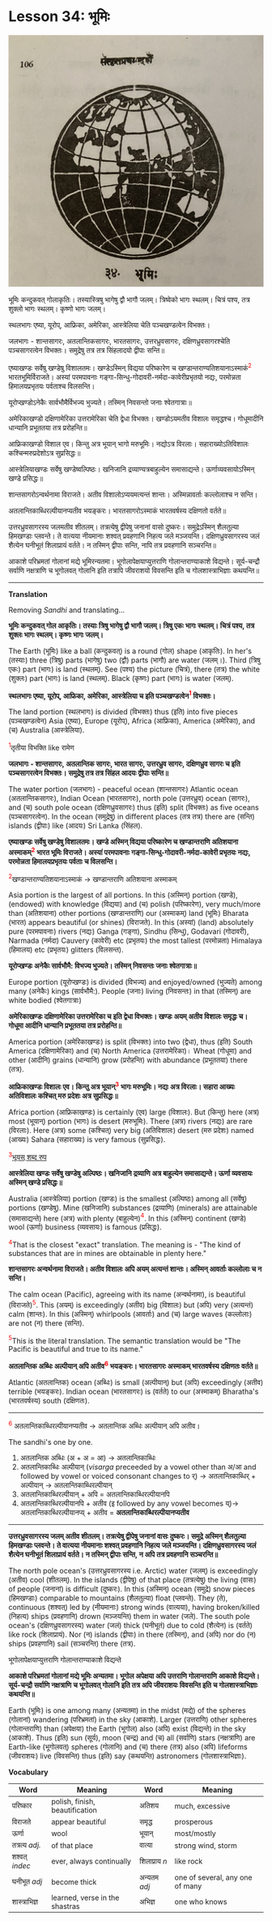 # Lesson 34: भूमिः

![Lesson picture](images/r1l34.jpg)

भूमिः कन्दुकवत् गोलाकृतिः। तस्यास्त्रिषु भागेषु द्वौ भागौ जलम्। त्रिष्वेको भागः स्थलम्। चित्रं पश्य, तत्र शुक्लो भागः स्थलम्। कृष्णो भागः जलम्।

स्थलभागः एष्या, यूरोप्, आफ्रिका, अमेरिका, आस्त्रेलिया चेति पञ्चखण्डत्वेन विभक्तः।

जलभागः - शान्तसागरः, अतलान्तिकसागरः, भारतसागरः, उत्तरध्रुवसागरः, दक्षिणध्रुवसागरश्चेति पञ्चसागरत्वेन विभक्तः। समुद्रेषु तत्र तत्र सिंहलादयो द्वीपाः सन्ति॥

एष्याखण्डः सर्वेषु खण्डेषु विशालतमः। खण्डेऽस्मिन् विद्यया परिष्कारेण च खण्डान्तराण्यतिशयानाऽस्माकं<span style="color:red"><sup>2</sup></span> भारतभूमिर्विराजते। अस्यां परमपावनाः गङ्गा-सिन्धु-गोदावरी-नर्मदा-कावेरीप्रभृतयो नद्यः, परमोन्नता हिमालयप्रभृतयः पर्वताश्च विलसन्ति।

यूरोप्खण्डोऽनेकैः सार्वभौमैर्विभज्य भुज्यते। तस्मिन् निवसन्तो जनाः श्वेतगात्राः॥

अमेरिकाखण्डो दक्षिणामेरिका उत्तरामेरिका चेति द्वेधा विभक्तः। खण्डोऽयमतीव विशालः समृद्धश्च। गोधूमादीनि धान्यानि प्रभूततया तत्र प्ररोहन्ति॥

आफ्रिकाखण्डो विशाल एव। किन्तु अत्र भूयान् भागो मरुभूमिः। नद्योऽत्र विरलाः। सहाराख्योऽतिविशालः कश्चिन्मरुप्रदेशोऽत्र सुप्रसिद्धः॥

आस्त्रेलियाखण्डः सर्वेषु खण्डेष्वल्पिष्ठः। खनिजानि द्रव्याण्यत्रबाहुल्येन समासाद्यन्ते। ऊर्णाव्यवसायोऽस्मिन् खण्डे प्रसिद्धः॥


शान्तसागरोऽन्वर्थनामा विराजते। अतीव विशालोऽप्ययमत्यन्तं शान्तः। अस्मिन्नावर्ताः कल्लोलाश्च न सन्ति।

अतलान्तिकाब्धिरल्पीयानप्यतीव भयङ्करः। भारतसागरोऽस्माकं भारतवर्षस्य दक्षिणतो वर्तते॥

उत्तरध्रुवसागरस्य जलमतीव शीतलम्। तत्रत्येषु द्वीपेषु जनानां वासो दुष्करः। समुद्रेऽस्मिन् शैलतुल्या हिमखण्डाः प्लवन्ते। ते वात्यया नीयमानाः शश्वत् प्रवहणानि निहत्य जले मञ्जयन्ति। दक्षिणध्रुवसागरस्य जलं शैत्येन घनीभूतं शिलाप्रायं वर्तते। न तस्मिन् द्वीपाः सन्ति, नापि तत्र प्रवहणानि सञ्चरन्ति॥

आकाशे परिभ्रमतां गोलानां मद्ये भूमिरन्यतमा। भूगोलापेक्षयाप्युत्तराणि गोलान्तराण्याकाशे विद्यन्ते। सूर्य-चन्द्रौ सर्वाणि नक्षत्राणि च भूगोलवत् गोलानि इति तत्रापि जीवराशयो विवसन्ति इति च गोलशास्त्राभिज्ञाः कथयन्ति॥

---

**Translation**

Removing *Sandhi* and translating...

**भूमिः कन्दुकवत् गोल आकृतिः। तस्याः त्रिषु भागेषु द्वौ भागौ जलम्। त्रिषु एकः भागः स्थलम्। चित्रं पश्य, तत्र शुक्लः भागः स्थलम्। कृष्णः भागः जलम्।**

The Earth (भूमिः) like a ball (कन्दुकवत्) is a round (गोल) shape (आकृतिः). In her's (तस्याः) three (त्रिषु) parts (भागेषु) two (द्वौ) parts (भागौ) are water (जलम्।). Third (त्रिषु एकः) part (भागः) is land (स्थलम्). See (पश्य) the picture (चित्रं), there (तत्र) the white (शुक्लः) part (भागः) is land (स्थलम्). Black (कृष्णः) part (भागः) is water (जलम्).

**स्थलभागः एष्या, यूरोप्, आफ्रिका, अमेरिका, आस्त्रेलिया च इति पञ्चखण्डत्वेन<span style="color:red"><sup>1</sup></span> विभक्तः।**

The land portion (स्थलभागः) is divided (विभक्तः) thus (इति) into five pieces (पञ्चखण्डत्वेन) Asia (एष्या), Europe (यूरोप्), Africa (आफ्रिका), America (अमेरिका), and (च) Australia (आस्त्रेलिया).

<span style="color:red"><sup>1</sup></span>तृतीया विभक्ति like रामेण

**जलभागः - शान्तसागरः, अतलान्तिक सागरः, भारत सागरः, उत्तरध्रुव सागरः, दक्षिणध्रुव सागरः च इति पञ्चसागरत्वेन विभक्तः। समुद्रेषु तत्र तत्र सिंहल आदयः द्वीपाः सन्ति॥**

The water portion (जलभागः) - peaceful ocean (शान्तसागरः) Atlantic ocean (अतलान्तिकसागरः), Indian Ocean (भारतसागरः), north pole (उत्तरध्रुव) ocean (सागरः), and (च) south pole ocean (दक्षिणध्रुवसागरः) thus (इति) split (विभक्तः) as five oceans (पञ्चसागरत्वेन). In the ocean (समुद्रेषु) in different places (तत्र तत्र) there are (सन्ति) islands (द्वीपाः) like (आदयः) Sri Lanka (सिंहल).

**एष्याखण्डः सर्वेषु खण्डेषु विशालतमः। खण्डे अस्मिन् विद्यया परिष्कारेण च खण्डान्तराणि अतिशयाना अस्माकम्<span style="color:red"><sup>2</sup></span> भारत भूमिः विराजते। अस्यां परमपावनाः गङ्गा-सिन्धु-गोदावरी-नर्मदा-कावेरी प्रभृतयः नद्यः, परमोन्नता हिमालयप्रभृतयः पर्वताः च विलसन्ति।**

<span style="color:red"><sup>2</sup></span>खण्डान्तराण्यतिशयानाऽस्माकं  -> खण्डान्तराणि अतिशयाना अस्माकम्

Asia portion is the largest of all portions. In this (अस्मिन्) portion (खण्डे), (endowed) with knowledge (विद्यया) and (च) polish (परिष्कारेण),
very much/more than (अतिशयाना) other portions (खण्डान्तराणि)  our (अस्माकम्) land (भूमिः) Bharata (भारत) appears beautiful (or shines) (विराजते).
In this (अस्यां) (land) absolutely pure (परमपावनाः) rivers (नद्यः) Ganga (गङ्गा), Sindhu (सिन्धु), Godavari (गोदावरी), Narmada (नर्मदा)  Cauvery (कावेरी) etc (प्रभृतयः) the most tallest (परमोन्नता) Himalaya (हिमालय) etc (प्रभृतयः) glitters (विलसन्त).

**यूरोप्खण्डः अनेकैः सार्वभौमै: विभज्य भुज्यते। तस्मिन् निवसन्तः जनाः श्वेतगात्राः॥**

Europe portion  (यूरोप्खण्डः) is divided (विभज्य) and enjoyed/owned (भुज्यते) among many (अनेकैः) kings (सार्वभौमै:). People (जनाः) living (निवसन्तः) in that (तस्मिन्) are white bodied (श्वेतगात्राः)

**अमेरिकाखण्डः दक्षिणामेरिका उत्तरामेरिका च इति द्वेधा विभक्तः। खण्डः अयम् अतीव विशालः समृद्धः च। गोधूमा आदीनि धान्यानि प्रभूततया तत्र प्ररोहन्ति॥**

America portion (अमेरिकाखण्डः) is split (विभक्तः) into two (द्वेधा),  thus (इति) South America (दक्षिणामेरिका) and (च) North America (उत्तरामेरिका)। Wheat (गोधूमा) and other (आदीनि) grains (धान्यानि) grow (प्ररोहन्ति) with abundance (प्रभूततया) there (तत्र).

**आफ्रिकाखण्डः विशालः एव। किन्तु अत्र भूयान्<span style="color:red"><sup>3</sup></span> भागः मरुभूमिः। नद्यः अत्र विरलाः। सहारा आख्यः अतिविशालः कश्चित् मरु प्रदेशः अत्र सुप्रसिद्धः॥**

Africa portion (आफ्रिकाखण्डः) is certainly (एव) large (विशालः). But (किन्तु) here (अत्र) most (भूयान्) portion (भागः) is desert (मरुभूमिः). There (अत्र) rivers (नद्यः) are rare (विरलाः). Here (अत्र) some (कश्चित्) very big (अतिविशालः) desert (मरु प्रदेशः) named (आख्यः) Sahara (सहाराख्यः) is very famous (सुप्रसिद्धः).

<span style="color:red"><sup>3</sup></span>[भूयस् शब्द रुप](https://sanskritabhyas.in/%E0%A4%AD%E0%A5%82%E0%A4%AF%E0%A4%B8%E0%A5%8D-%E0%A4%B6%E0%A4%AC%E0%A5%8D%E0%A4%A6-%E0%A4%B0%E0%A5%82%E0%A4%AA)

**आस्त्रेलिया खण्डः सर्वेषु खण्डेषु अल्पिष्ठः। खनिजानि द्रव्याणि अत्र बाहुल्येन समासाद्यन्ते। ऊर्णा व्यवसायः अस्मिन् खण्डे प्रसिद्धः॥**

Australia (आस्त्रेलिया) portion (खण्डः) is the smallest (अल्पिष्ठः) among all (सर्वेषु) portions (खण्डेषु). Mine (खनिजानि) substances (द्रव्याणि) (minerals) are attainable (समासाद्यन्ते) here (अत्र) with plenty (बाहुल्येन)<span style="color:red"><sup>4</sup></span>. In this (अस्मिन्) continent (खण्डे) wool (ऊर्णा) business (व्यवसायः) is famous (प्रसिद्धः).

<span style="color:red"><sup>4</sup></span>That is the closest "exact" translation. The meaning is - "The kind of substances that are in mines are obtainable in plenty here."

**शान्तसागरः अन्वर्थनामा विराजते। अतीव विशालः अपि अयम् अत्यन्तं शान्तः। अस्मिन् आवर्ताः कल्लोलाः च न सन्ति।**

The calm ocean (Pacific), agreeing with its name (अन्वर्थनामा), is beautiful (विराजते)<span style="color:red"><sup>5</sup></span>. This (अयम्) is exceedingly (अतीव) big (विशालः) but (अपि) very (अत्यन्तं) calm (शान्तः). In this (अस्मिन्) whirlpools (आवर्ताः) and (च) large waves (कल्लोलाः) are not (न) there (सन्ति).

<span style="color:red"><sup>5</sup></span>This is the literal translation. The semantic translation would be "The Pacific is beautiful and true to its name."

**अतलान्तिक अब्धिः अल्पीयान् अपि अतीव<span style="color:red"><sup>6</sup></span> भयङ्करः। भारतसागरः अस्माकम् भारतवर्षस्य दक्षिणतः वर्तते॥**

Atlantic (अतलान्तिक) ocean (अब्धिः) is small (अल्पीयान्) but (अपि) exceedingly (अतीव) terrible (भयङ्करः). Indian ocean (भारतसागरः) is (वर्तते) to our (अस्माकम्) Bharatha's (भारतवर्षस्य) south (दक्षिणतः).

---

<span style="color:red"><sup>6</sup></span> अतलान्तिकाब्धिरल्पीयानप्यतीव -> अतलान्तिक अब्धिः अल्पीयान् अपि अतीव।

The sandhi's one by one.

1. अतलान्तिक अब्धिः (अ + अ = आ) -> अतलान्तिकाब्धिः
1. अतलान्तिकाब्धिः अल्पीयान्  (*visarga* preceeded by a vowel other than अ/आ and followed by vowel or voiced consonant changes to र्) -> अतलान्तिकाब्धिर् + अल्पीयान् -> अतलान्तिकाब्धिरल्पीयान्
1. अतलान्तिकाब्धिरल्पीयान् + अपि = अतलान्तिकाब्धिरल्पीयानपि
1. अतलान्तिकाब्धिरल्पीयानपि + अतीव  (इ followed by any vowel becomes य्)-> अतलान्तिकाब्धिरल्पीयानप्य् +  अतीव = **अतलान्तिकाब्धिरल्पीयानप्यतीव**

---



**उत्तरध्रुवसागरस्य जलम् अतीव शीतलम्। तत्रत्येषु द्वीपेषु जनानां वासः दुष्करः। समुद्रे अस्मिन् शैलतुल्या हिमखण्डाः प्लवन्ते। ते वात्यया नीयमानाः शश्वत् प्रवहणानि निहत्य जले मञ्जयन्ति। दक्षिणध्रुवसागरस्य जलं शैत्येन घनीभूतं शिलाप्रायं वर्तते। न तस्मिन् द्वीपाः सन्ति, न अपि तत्र प्रवहणानि सञ्चरन्ति॥**

The north pole ocean's (उत्तरध्रुवसागरस्य i.e. Arctic) water (जलम्) is exceedingly (अतीव) cool (शीतलम्). In the islands (द्वीपेषु) of that place (तत्रत्येषु) the living (वासः) of people (जनानां) is difficult (दुष्करः). In this (अस्मिन्) ocean (समुद्रे) snow pieces (हिमखण्डाः) comparable to mountains (शैलतुल्या) float (प्लवन्ते). They (ते), continuous (शश्वत्) led by  (नीयमानाः) strong winds (वात्यया), having broken/killed (निहत्य) ships (प्रवहणानि) drown (मञ्जयन्ति) them in water (जले). The south pole ocean's (दक्षिणध्रुवसागरस्य) water (जलं) thick (घनीभूतं) due to cold (शैत्येन) is (वर्तते) like rock (शिलाप्रायं). Nor (न) islands (द्वीपाः) in there (तस्मिन्), and (अपि) nor do (न) ships (प्रवहणानि) sail (सञ्चरन्ति) there (तत्र).


भूगोलापेक्षयाप्युत्तराणि गोलान्तराण्याकाशे विद्यन्ते

**आकाशे परिभ्रमतां गोलानां मद्ये भूमिः अन्यतमा। भूगोल अपेक्षया अपि उत्तराणि गोलान्तराणि आकाशे विद्यन्ते। सूर्य-चन्द्रौ सर्वाणि नक्षत्राणि च भूगोलवत् गोलानि इति तत्र अपि जीवराशयः विवसन्ति इति च गोलशास्त्राभिज्ञाः कथयन्ति॥**

Earth (भूमिः) is one among many (अन्यतमा) in the midst (मद्ये) of the spheres (गोलानां) wandering (परिभ्रमतां) in the sky (आकाशे). Larger (उत्तराणि)  other spheres (गोलान्तराणि) than (अपेक्षया) the Earth (भूगोल) also (अपि) exist (विद्यन्ते) in the sky (आकाशे). Thus (इति) sun (सूर्य), moon (चन्द्र) and (च) all (सर्वाणि) stars (नक्षत्राणि) are Earth-like (भूगोलवत्) spheres (गोलानि) and (च) there (तत्र) also (अपि) lifeforms (जीवराशयः) live (विवसन्ति) thus (इति) say (कथयन्ति) astronomers (गोलशास्त्राभिज्ञाः).

**Vocabulary**

| Word | Meaning | Word | Meaning |
| --- | --- | --- | --- |
| परिष्कार | polish, finish, beautification | अतिशय | much, excessive|
| विराजते | appear beautiful | समृद्ध | prosperous |
| ऊर्णा | wool| भूयान् | most/mostly |
| तत्रत्य *adj.* | of that place | वात्या | strong wind, storm|
| शश्वत् *indec* | ever, always continually | शिलाप्राय *n* | like rock |
| घनीभूत *adj* | become thick | अन्यतम *adj* | one of several, any one of many |
| शास्त्राभिज्ञ | learned, verse in the shastras | अभिज्ञ | one who knows |

